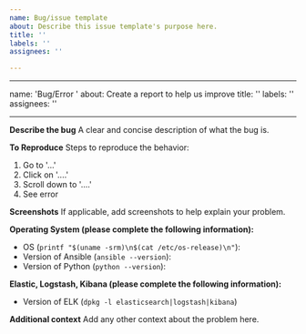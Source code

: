 ```yaml
---
name: Bug/issue template
about: Describe this issue template's purpose here.
title: ''
labels: ''
assignees: ''

---
```


---
name: 'Bug/Error '
about: Create a report to help us improve
title: ''
labels: ''
assignees: ''

---

**Describe the bug**
A clear and concise description of what the bug is.

**To Reproduce**
Steps to reproduce the behavior:
1. Go to '...'
2. Click on '....'
3. Scroll down to '....'
4. See error

**Screenshots**
If applicable, add screenshots to help explain your problem.

**Operating System (please complete the following information):**
 - OS (`printf "$(uname -srm)\n$(cat /etc/os-release)\n"`):
 - Version of Ansible (`ansible --version`):
 - Version of Python (`python --version`):

**Elastic, Logstash, Kibana (please complete the following information):**
 - Version of ELK (`dpkg -l elasticsearch|logstash|kibana`)

**Additional context**
Add any other context about the problem here.

